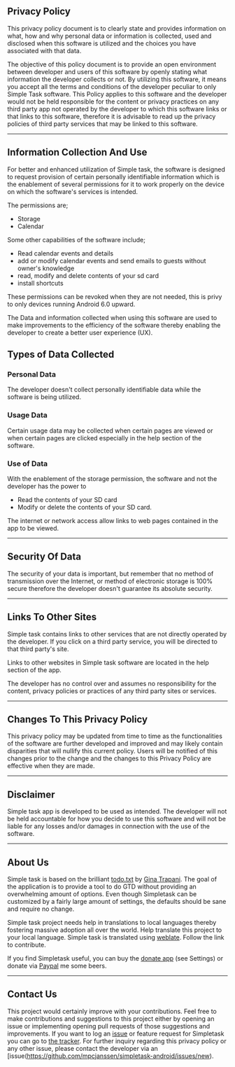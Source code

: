 ## Privacy Policy

This privacy policy document is to clearly state and provides information on what, how and why personal data or information is collected, used and disclosed when this software is utilized and the choices you have associated with that data. 

The objective of this policy document is to provide an open environment between developer and users of this software by openly stating what information the developer collects or not. By utilizing this software, it means you accept all the terms and conditions of the developer peculiar to only Simple Task software. This Policy applies to this software and the developer would not be held responsible for the content or privacy practices on any third party app not operated by the developer to which this software links or that links to this software, therefore it is advisable to read up the privacy policies of third party services that may be linked to this software. <HR>

## Information Collection And Use

For better and enhanced utilization of Simple task, the software is designed to request provision of certain personally identifiable information which is the enablement of several permissions for it to work properly on the device on which the software's services is intended.
  
The permissions are;

- Storage
- Calendar

Some other capabilities of the software include;
- Read calendar events and details 
- add or modify calendar events and send emails to guests without owner's knowledge
- read, modify and delete contents of your sd card
- install shortcuts

These permissions can be revoked when they are not needed, this is privy to only devices running Android 6.0 upward.

The Data and information collected when using this software are used to make improvements to the efficiency of the software thereby enabling the developer to create a better user experience (UX).

## Types of Data Collected

### Personal Data

The developer doesn't collect personally identifiable data while the software is being utilized.

### Usage Data

Certain usage data may be collected when certain pages are viewed or when certain pages are clicked especially in the help section of the software. 

### Use of Data
    
With the enablement of the storage permission, the software and not the developer has the power to 
- Read the contents of your SD card
- Modify or delete the contents of your SD card.

The internet or network access allow links to web pages contained in the app to be viewed. <hr>

## Security Of Data

The security of your data is important, but remember that no method of transmission over the Internet, or method of electronic storage is 100% secure therefore the developer doesn't guarantee its absolute security. <hr>


## Links To Other Sites

Simple task contains links to other services that are not directly operated by the developer. If you click on a third party service, you will be directed to that third party's site.

Links to other websites in Simple task software are located in the help section of the app. 

The developer has no control over and assumes no responsibility for the content, privacy policies or practices of any third party sites or services. <hr>

## Changes To This Privacy Policy

This privacy policy may be updated from time to time as the functionalities of the software are further developed and improved and may likely contain disparities that will nullify this current policy. Users will be notified of this changes prior to the change and the changes to this Privacy Policy are effective when they are made. <hr>
       
## Disclaimer   

Simple task app is developed to be used as intended. The developer will not be held accountable for how you decide to use this software and will not be liable for any losses and/or damages in connection with the use of the software. <hr>

## About Us

Simple task is based on the brilliant [todo.txt](http://todotxt.com/) by [Gina Trapani](http://ginatrapani.org/). The goal of the application is to provide a tool to do GTD without providing an overwhelming amount of options. Even though Simpletask can be customized by a fairly large amount of settings, the defaults should be sane and require no change.

Simple task project needs help in translations to local languages thereby fostering massive adoption all over the world. Help translate this project to your local language.
Simple task is translated using [weblate](https://hosted.weblate.org/engage/simpletask/). Follow the link to contribute.

If you find Simpletask useful, you can buy the [donate app](https://play.google.com/store/apps/details?id=nl.mpcjanssen.simpletask.donate) (see Settings) or donate via [Paypal](https://www.paypal.com/cgi-bin/webscr?cmd=_donations&business=mpc%2ejanssen%40gmail%2ecom&lc=NL&item_name=mpcjanssen%2enl&item_number=Simpletask&currency_code=EUR&bn=PP%2dDonationsBF%3abtn_donateCC_LG%2egif%3aNonHosted) me some beers.

 <hr>

## Contact Us

This project would certainly improve with your contributions. Feel free to make contributions and suggestions to this project either by opening an issue or implementing opening pull requests of those suggestions and improvements.
If you want to log an [issue](https://github.com/mpcjanssen/simpletask-android/issues/new) or feature request for Simpletask you can go to [the tracker](https://github.com/mpcjanssen/simpletask-android/issues).
For further inquiry regarding this privacy policy or any other issue, please contact the developer via an [issue(https://github.com/mpcjanssen/simpletask-android/issues/new).

